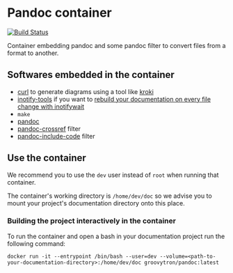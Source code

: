 # Pandoc container

[![Build Status](https://travis-ci.org/groovytron/pandoc-container.svg?branch=master)](https://travis-ci.org/groovytron/pandoc-container)

Container embedding pandoc and some pandoc filter to convert files from a format to another.

## Softwares embedded in the container

- [curl](https://curl.haxx.se) to generate diagrams using a tool like [kroki](https://github.com/yuzutech/kroki)
- [inotify-tools](https://github.com/rvoicilas/inotify-tools) if you want to [rebuild your documentation on every file change with inotifywait](https://stackoverflow.com/a/23734495)
- `make`
- [pandoc](https://pandoc.org)
- [pandoc-crossref](https://github.com/lierdakil/pandoc-crossref) filter
- [pandoc-include-code](https://github.com/owickstrom/pandoc-include-code) filter

## Use the container

We recommend you to use the `dev` user instead of `root` when running that container.

The container's working directory is `/home/dev/doc` so we advise you to mount your project's documentation directory onto this place.

### Building the project interactively in the container

To run the container and open a bash in your documentation project run the following command:

`docker run -it --entrypoint /bin/bash --user=dev --volume=<path-to-your-documentation-directory>:/home/dev/doc groovytron/pandoc:latest`
